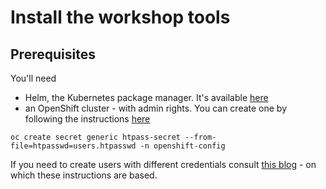 # Install the workshop tools
## Prerequisites
You'll need
- Helm, the Kubernetes package manager. It's available [here](https://helm.sh/docs/intro/install/)
- an OpenShift cluster - with admin rights. You can create one by following the instructions [here](http:/try.openshift.com)
```
oc create secret generic htpass-secret --from-file=htpasswd=users.htpasswd -n openshift-config
```

If you need to create users with different credentials consult [this blog](https://medium.com/kubelancer-private-limited/create-users-on-openshift-4-dc5cfdf85661) - on which these instructions are based.
